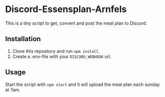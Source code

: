 # Discord-Essensplan-Arnfels

This is a tiny script to get, convert and post the meal plan to Discord.

## Installation

1. Clone this repository and run `npm install`.
2. Create a .env-file with your `DISCORD_WEBHOOK` url.

## Usage

Start the script with `npm start` and it will upload the meal plan each sunday at 7am.